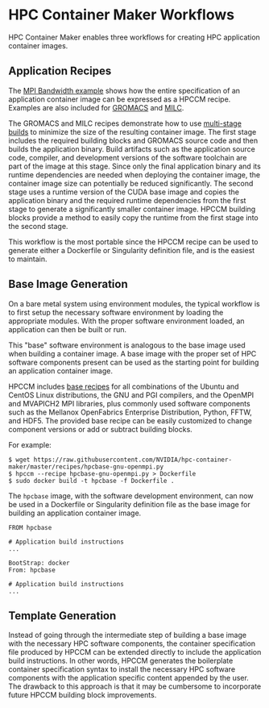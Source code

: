 # HPC Container Maker Workflows

HPC Container Maker enables three workflows for creating HPC
application container images.

## Application Recipes

The [MPI Bandwidth example](/recipes/mpi_bandwidth.py) shows how the
entire specification of an application container image can be
expressed as a HPCCM recipe.  Examples are also included for
[GROMACS](/recipes/gromacs/gromacs.py) and
[MILC](/recipes/milc/milc.py).

The GROMACS and MILC recipes demonstrate how to use [multi-stage
builds](/docs/recipes.md#multi-stage-recipes) to minimize the
size of the resulting container image.  The first stage includes the
required building blocks and GROMACS source code and then builds the
application binary.  Build artifacts such as the application source
code, compiler, and development versions of the software toolchain are
part of the image at this stage.  Since only the final application
binary and its runtime dependencies are needed when deploying the
container image, the container image size can potentially be reduced
significantly.  The second stage uses a runtime version of the CUDA
base image and copies the application binary and the required runtime
dependencies from the first stage to generate a significantly smaller
container image.  HPCCM building blocks provide a method to easily
copy the runtime from the first stage into the second stage.

This workflow is the most portable since the HPCCM recipe can be used
to generate either a Dockerfile or Singularity definition file, and is
the easiest to maintain.

## Base Image Generation

On a bare metal system using environment modules, the typical workflow
is to first setup the necessary software environment by loading the
appropriate modules.  With the proper software environment loaded, an
application can then be built or run.

This "base" software environment is analogous to the base image used
when building a container image.  A base image with the proper set of
HPC software components present can be used as the starting point for
building an application container image.

HPCCM includes [base recipes](/recipes) for all combinations of the
Ubuntu and CentOS Linux distributions, the GNU and PGI compilers, and
the OpenMPI and MVAPICH2 MPI libraries, plus commonly used software
components such as the Mellanox OpenFabrics Enterprise Distribution,
Python, FFTW, and HDF5.  The provided base recipe can be easily
customized to change component versions or add or subtract building
blocks.

For example:

```
$ wget https://raw.githubusercontent.com/NVIDIA/hpc-container-maker/master/recipes/hpcbase-gnu-openmpi.py
$ hpccm --recipe hpcbase-gnu-openmpi.py > Dockerfile
$ sudo docker build -t hpcbase -f Dockerfile .
```

The `hpcbase` image, with the software development environment, can now
be used in a Dockerfile or Singularity definition file as the base image
for building an application container image.

```
FROM hpcbase

# Application build instructions
...
```

```
BootStrap: docker
From: hpcbase

# Application build instructions
...
```

## Template Generation

Instead of going through the intermediate step of building a base
image with the necessary HPC software components, the container
specification file produced by HPCCM can be extended directly to
include the application build instructions.  In other words, HPCCM
generates the boilerplate container specification syntax to install
the necessary HPC software components with the application specific
content appended by the user.  The drawback to this approach is that
it may be cumbersome to incorporate future HPCCM building block
improvements.
